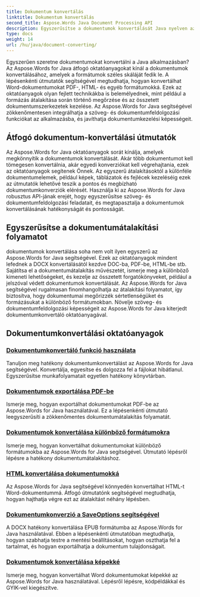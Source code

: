 ```yaml
---
title: Dokumentum konvertálás
linktitle: Dokumentum konvertálás
second_title: Aspose.Words Java Document Processing API
description: Egyszerűsítse a dokumentumok konvertálását Java nyelven az Aspose.Words segítségével! Tanuljon meg átfogó szövegszerkesztési és dokumentumfeldolgozási útmutatókat
type: docs
weight: 14
url: /hu/java/document-converting/
---
```


Egyszerűen szeretne dokumentumokat konvertálni a Java alkalmazásban? Az Aspose.Words for Java átfogó oktatóanyagokat kínál a dokumentumok konvertálásához, amelyek a formátumok széles skáláját fedik le. A lépésenkénti útmutatók segítségével megtudhatja, hogyan konvertálhat Word-dokumentumokat PDF-, HTML- és egyéb formátumokká. Ezek az oktatóanyagok olyan fejlett technikákba is belemélyednek, mint például a formázás átalakítása során történő megőrzése és az összetett dokumentumszerkezetek kezelése. Az Aspose.Words for Java segítségével zökkenőmentesen integrálhatja a szöveg- és dokumentumfeldolgozási funkciókat az alkalmazásba, és javíthatja dokumentumkezelési képességeit.

## Átfogó dokumentum-konvertálási útmutatók

Az Aspose.Words for Java oktatóanyagok sorát kínálja, amelyek megkönnyítik a dokumentumok konvertálását. Akár több dokumentumot kell tömegesen konvertálnia, akár egyedi konverziókat kell végrehajtania, ezek az oktatóanyagok segítenek Önnek. Az egyszerű átalakításoktól a különféle dokumentumelemek, például képek, táblázatok és fejlécek kezeléséig ezek az útmutatók lehetővé teszik a pontos és megbízható dokumentumkonverziók elérését. Használja ki az Aspose.Words for Java robusztus API-jának erejét, hogy egyszerűsítse szöveg- és dokumentumfeldolgozási feladatait, és megtapasztalja a dokumentumok konvertálásának hatékonyságát és pontosságát.

## Egyszerűsítse a dokumentumátalakítási folyamatot

dokumentumok konvertálása soha nem volt ilyen egyszerű az Aspose.Words for Java segítségével. Ezek az oktatóanyagok mindent lefednek a DOCX konvertálásától kezdve DOC-ba, PDF-be, HTML-be stb. Sajátítsa el a dokumentumátalakítás művészetét, ismerje meg a különböző kimeneti lehetőségeket, és kezelje az összetett forgatókönyveket, például a jelszóval védett dokumentumok konvertálását. Az Aspose.Words for Java segítségével rugalmasan finomhangolhatja az átalakítási folyamatot, így biztosítva, hogy dokumentumai megőrizzék sértetlenségüket és formázásukat a különböző formátumokban. Növelje szöveg- és dokumentumfeldolgozási képességeit az Aspose.Words for Java kiterjedt dokumentumkonvertáló oktatóanyagával.

## Dokumentumkonvertálási oktatóanyagok

### [Dokumentumkonvertáló funkció használata](./using-document-converting/)
Tanuljon meg hatékony dokumentumkonvertálást az Aspose.Words for Java segítségével. Konvertálja, egyesítse és dolgozza fel a fájlokat hibátlanul. Egyszerűsítse munkafolyamatait egyetlen hatékony könyvtárban.
### [Dokumentumok exportálása PDF-be](./exporting-documents-to-pdf/)
Ismerje meg, hogyan exportálhat dokumentumokat PDF-be az Aspose.Words for Java használatával. Ez a lépésenkénti útmutató leegyszerűsíti a zökkenőmentes dokumentumátalakítás folyamatát.
### [Dokumentumok konvertálása különböző formátumokra](./converting-documents-different-formats/)
Ismerje meg, hogyan konvertálhat dokumentumokat különböző formátumokba az Aspose.Words for Java segítségével. Útmutató lépésről lépésre a hatékony dokumentumátalakításhoz.
### [HTML konvertálása dokumentumokká](./converting-html-documents/)
Az Aspose.Words for Java segítségével könnyedén konvertálhat HTML-t Word-dokumentummá. Átfogó útmutatónk segítségével megtudhatja, hogyan hajthatja végre ezt az átalakítást néhány lépésben.
### [Dokumentumkonverzió a SaveOptions segítségével](./document-conversion-saveoptions/)
A DOCX hatékony konvertálása EPUB formátumba az Aspose.Words for Java használatával. Ebben a lépésenkénti útmutatóban megtudhatja, hogyan szabhatja testre a mentési beállításokat, hogyan oszthatja fel a tartalmat, és hogyan exportálhatja a dokumentum tulajdonságait.
### [Dokumentumok konvertálása képekké](./converting-documents-images/)
Ismerje meg, hogyan konvertálhat Word dokumentumokat képekké az Aspose.Words for Java használatával. Lépésről lépésre, kódpéldákkal és GYIK-vel kiegészítve.